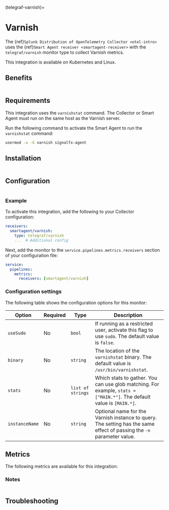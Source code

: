 (telegraf-varnish)=

# Varnish

<meta name="description" content="Use this Splunk Observability Cloud integration for the Telegraf Varnish monitor. See benefits, install, configuration, and metrics">

The {ref}`Splunk Distribution of OpenTelemetry Collector <otel-intro>` uses the {ref}`Smart Agent receiver <smartagent-receiver>` with the `telegraf/varnish` monitor type to collect Varnish metrics.

This integration is available on Kubernetes and Linux.

## Benefits

```{include} /_includes/benefits.md
```

## Requirements 

This integration uses the `varnishstat` command. The Collector or Smart Agent must run on the same host as the Varnish server.

Run the following command to activate the Smart Agent to run the `varnishstat` command:

```bash
usermod -a -G varnish signalfx-agent
```

##  Installation

```{include} /_includes/collector-installation-linux.md
```

## Configuration

```{include} /_includes/configuration.md
```

### Example

To activate this integration, add the following to your Collector configuration:

```yaml
receivers:
  smartagent/varnish:
    type: telegraf/varnish
    ...  # Additional config
```

Next, add the monitor to the `service.pipelines.metrics.receivers` section of your configuration file:

```yaml
service:
  pipelines:
    metrics:
      receivers: [smartagent/varnish]
```

### Configuration settings

The following table shows the configuration options for this monitor:

| Option| Required | Type | Description |
| --- | --- | --- | --- |
| `useSudo` | No | `bool` | If running as a restricted user, activate this flag to use `sudo`. The default value is `false`. |
| `binary` | No | `string` | The location of the `varnishstat` binary.  The default value is `/usr/bin/varnishstat`. |
| `stats` | No | `list of strings` | Which stats to gather. You can use glob matching. For example, `stats = ["MAIN.*"]`. The default value is `[MAIN.*]`. |
| `instanceName` | No | `string` | Optional name for the Varnish instance to query. The setting has the same effect of passing the `-n` parameter value. |

## Metrics

The following metrics are available for this integration:

<div class="metrics-yaml" url="https://raw.githubusercontent.com/signalfx/splunk-otel-collector/main/internal/signalfx-agent/pkg/monitors/telegraf/monitors/varnish/metadata.yaml"></div>

### Notes

```{include} /_includes/metric-defs.md
```

## Troubleshooting

```{include} /_includes/troubleshooting.md
```